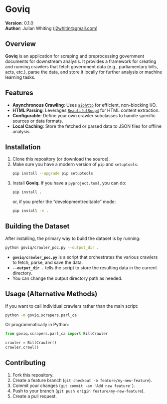 # Goviq

**Version**: 0.1.0  
**Author**: Julian Whiting (<j2whitin@gmail.com>)

## Overview

**Goviq** is an application for scraping and preprocessing government documents for downstream analysis. It provides a framework for creating and running crawlers that fetch government data (e.g., parliamentary bills, acts, etc.), parse the data, and store it locally for further analysis or machine learning tasks.

## Features

- **Asynchronous Crawling**: Uses [`aiohttp`](https://github.com/aio-libs/aiohttp) for efficient, non-blocking I/O.  
- **HTML Parsing**: Leverages [`BeautifulSoup4`](https://www.crummy.com/software/BeautifulSoup/) for HTML content extraction.  
- **Configurable**: Define your own crawler subclasses to handle specific sources or data formats.  
- **Local Caching**: Store the fetched or parsed data to JSON files for offline analysis.

## Installation

1. Clone this repository (or download the source).  
2. Make sure you have a modern version of `pip` and `setuptools`:
   ```bash
   pip install --upgrade pip setuptools
   ```
3. Install **Goviq**. If you have a `pyproject.toml`, you can do:
   ```bash
   pip install .
   ```
   or, if you prefer the “development/editable” mode:
   ```bash
   pip install -e .
   ```

## Building the Dataset

After installing, the primary way to build the dataset is by running:

```bash
python goviq/crawler_poc.py --output_dir .
```

- **`goviq/crawler_poc.py`** is a script that orchestrates the various crawlers to fetch, parse, and save the data.  
- **`--output_dir .`** tells the script to store the resulting data in the current directory.  
- You can change the output directory path as needed.

## Usage (Alternative Methods)

If you want to call individual crawlers rather than the main script:

```bash
python -m goviq.scrapers.parl_ca
```
Or programmatically in Python:

```python
from goviq.scrapers.parl_ca import BillCrawler

crawler = BillCrawler()
crawler.crawl()
```

## Contributing

1. Fork this repository.  
2. Create a feature branch (`git checkout -b feature/my-new-feature`).  
3. Commit your changes (`git commit -am 'Add new feature'`).  
4. Push to your branch (`git push origin feature/my-new-feature`).  
5. Create a pull request.
